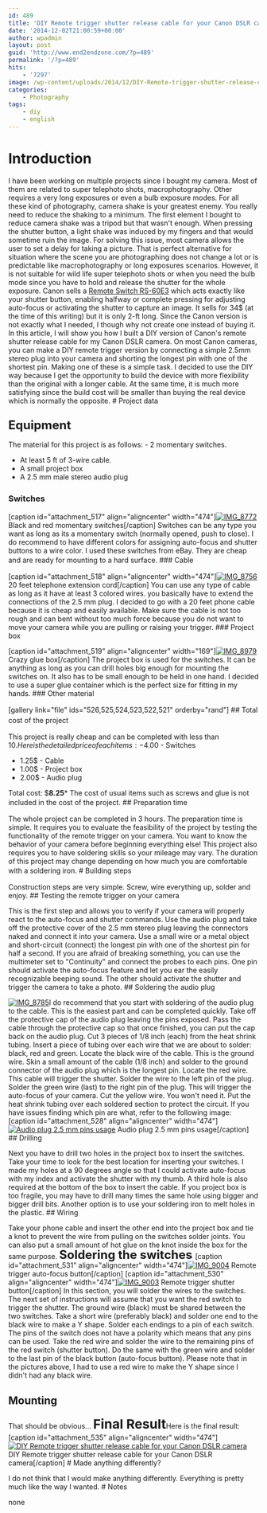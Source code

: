 ```yaml
---
id: 489
title: 'DIY Remote trigger shutter release cable for your Canon DSLR camera'
date: '2014-12-02T21:00:59+00:00'
author: wpadmin
layout: post
guid: 'http://www.end2endzone.com/?p=489'
permalink: '/?p=489'
hits:
    - '7297'
image: /wp-content/uploads/2014/12/DIY-Remote-trigger-shutter-release-cable-for-your-Canon-DSLR-camera.jpg
categories:
    - Photography
tags:
    - diy
    - english
---
```


# Introduction

I have been working on multiple projects since I bought my camera. Most of them are related to super telephoto shots, macrophotography. Other requires a very long exposures or even a bulb exposure modes. For all these kind of photography, camera shake is your greatest enemy. You really need to reduce the shaking to a minimum. The first element I bought to reduce camera shake was a tripod but that wasn't enough. When pressing the shutter button, a light shake was induced by my fingers and that would sometime ruin the image. For solving this issue, most camera allows the user to set a delay for taking a picture. That is perfect alternative for situation where the scene you are photographing does not change a lot or is predictable like macrophotography or long exposures scenarios. However, it is not suitable for wild life super telephoto shots or when you need the bulb mode since you have to hold and release the shutter for the whole exposure. Canon sells a [Remote Switch RS-60E3](http://estore.canon.ca/shop/en-CA/catalog/product-accessories/eos-digital-slr-camera-accessories/remote-controllers-10614-24/remote-switch-rs-60e3) which acts exactly like your shutter button, enabling halfway or complete pressing for adjusting auto-focus or activating the shutter to capture an image. It sells for 34$ (at the time of this writing) but it is only 2-ft long. Since the Canon version is not exactly what I needed, I though why not create one instead of buying it. In this article, I will show you how I built a DIY version of Canon's remote shutter release cable for my Canon DSLR camera. On most Canon cameras, you can make a DIY remote trigger version by connecting a simple 2.5mm stereo plug into your camera and shorting the longest pin with one of the shortest pin. Making one of these is a simple task. I decided to use the DIY way because I get the opportunity to build the device with more flexibility than the original with a longer cable. At the same time, it is much more satisfying since the build cost will be smaller than buying the real device which is normally the opposite. # Project data

## <span style="font-size: 24px; font-weight: bold; line-height: 1;">Equipment</span>

The material for this project is as follows: - 2 momentary switches.
- At least 5 ft of 3-wire cable.
- A small project box
- A 2.5 mm male stereo audio plug

### <span style="line-height: 1.5;">Switches</span>

\[caption id="attachment\_517" align="aligncenter" width="474"\][![IMG_8772](https://www.end2endzone.com/wp-content/uploads/2014/11/IMG_8772-1024x576.jpg)](https://www.end2endzone.com/wp-content/uploads/2014/11/IMG_8772.jpg) Black and red momentary switches\[/caption\] Switches can be any type you want as long as its a momentary switch (normally opened, push to close). I do recommend to have different colors for assigning auto-focus and shutter buttons to a wire color. I used these switches from eBay. They are cheap and are ready for mounting to a hard surface. ### <span style="line-height: 1.5;">Cable</span>

\[caption id="attachment\_518" align="aligncenter" width="474"\][![IMG_8756](https://www.end2endzone.com/wp-content/uploads/2014/12/IMG_8756-1024x576.jpg)](https://www.end2endzone.com/wp-content/uploads/2014/12/IMG_8756.jpg) 20 feet telephone extension cord\[/caption\] You can use any type of cable as long as it have at least 3 colored wires. you basically have to extend the connections of the 2.5 mm plug. I decided to go with a 20 feet phone cable because it is cheap and easily available. Make sure the cable is not too rough and can bent without too much force because you do not want to move your camera while you are pulling or raising your trigger. ### Project box

\[caption id="attachment\_519" align="aligncenter" width="169"\][![IMG_8979](https://www.end2endzone.com/wp-content/uploads/2014/12/IMG_8979-169x300.jpg)](https://www.end2endzone.com/wp-content/uploads/2014/12/IMG_8979.jpg) Crazy glue box\[/caption\] The project box is used for the switches. It can be anything as long as you can drill holes big enough for mounting the switches on. It also has to be small enough to be held in one hand. I decided to use a super glue container which is the perfect size for fitting in my hands. ### Other material

\[gallery link="file" ids="526,525,524,523,522,521" orderby="rand"\] ## <span style="line-height: 1.5;">Total cost of the project</span>

This project is really cheap and can be completed with less than 10$. Here is the detailed price of each items: - 4.00$ - Switches
- 1.25$ - Cable
- 1.00$ - Project box
- 2.00$ - Audio plug

Total cost: $**8.25**\* The cost of usual items such as screws and glue is not included in the cost of the project. ## <span style="line-height: 1.5;">Preparation time</span>

The whole project can be completed in 3 hours. The preparation time is simple. It requires you to evaluate the feasibility of the project by testing the functionality of the remote trigger on your camera. You want to know the behavior of your camera before beginning everything else! This project also requires you to have soldering skills so your mileage may vary. The duration of this project may change depending on how much you are comfortable with a soldering iron. # <span style="line-height: 1.5;">Building steps</span>

Construction steps are very simple. Screw, wire everything up, solder and enjoy. ## Testing the remote trigger on your camera

This is the first step and allows you to verify if your camera will properly react to the auto-focus and shutter commands. Use the audio plug and take off the protective cover of the 2.5 mm stereo plug leaving the connectors naked and connect it into your camera. Use a small wire or a metal object and short-circuit (connect) the longest pin with one of the shortest pin for half a second. If you are afraid of breaking something, you can use the multimeter set to "Continuity" and connect the probes to each pins. One pin should activate the auto-focus feature and let you ear the easily recognizable beeping sound. The other should activate the shutter and trigger the camera to take a photo. ## Soldering the audio plug

[![IMG_8785](https://www.end2endzone.com/wp-content/uploads/2014/12/IMG_8785-1024x576.jpg)](https://www.end2endzone.com/wp-content/uploads/2014/12/IMG_8785.jpg)I do recommend that you start with soldering of the audio plug to the cable. This is the easiest part and can be completed quickly. Take off the protective cap of the audio plug leaving the pins exposed. Pass the cable through the protective cap so that once finished, you can put the cap back on the audio plug. Cut 3 pieces of 1/8 inch (each) from the heat shrink tubing. Insert a piece of tubing over each wire that we are about to solder: black, red and green. Locate the black wire of the cable. This is the ground wire. Skin a small amount of the cable (1/8 inch) and solder to the ground connector of the audio plug which is the longest pin. Locate the red wire. This cable will trigger the shutter. Solder the wire to the left pin of the plug. Solder the green wire (last) to the right pin of the plug. This will trigger the auto-focus of your camera. Cut the yellow wire. You won't need it. Put the heat shrink tubing over each soldered section to protect the circuit. If you have issues finding which pin are what, refer to the following image: \[caption id="attachment\_528" align="aligncenter" width="474"\][![Audio plug 2.5 mm pins usage](https://www.end2endzone.com/wp-content/uploads/2014/12/Audio-plug-2.5-mm-pins-usage-1024x576.jpg)](https://www.end2endzone.com/wp-content/uploads/2014/12/Audio-plug-2.5-mm-pins-usage.jpg) Audio plug 2.5 mm pins usage\[/caption\] ## Drilling

Next you have to drill two holes in the project box to insert the switches. Take your time to look for the best location for inserting your switches. I made my holes at a 90 degrees angle so that I could activate auto-focus with my index and activate the shutter with my thumb. A third hole is also required at the bottom of the box to insert the cable. If you project box is too fragile, you may have to drill many times the same hole using bigger and bigger drill bits. Another option is to use your soldering iron to melt holes in the plastic. ## Wiring

Take your phone cable and insert the other end into the project box and tie a knot to prevent the wire from pulling on the switches solder joints. You can also put a small amount of hot glue on the knot inside the box for the same purpose. <span style="font-size: 24px; font-weight: bold; line-height: 1;">Soldering the switches </span>\[caption id="attachment\_531" align="aligncenter" width="474"\][![IMG_9004](https://www.end2endzone.com/wp-content/uploads/2014/12/IMG_9004-1024x576.jpg)](https://www.end2endzone.com/wp-content/uploads/2014/12/IMG_9004.jpg) Remote trigger auto-focus button\[/caption\] \[caption id="attachment\_530" align="aligncenter" width="474"\][![IMG_9003](https://www.end2endzone.com/wp-content/uploads/2014/12/IMG_9003-1024x576.jpg)](https://www.end2endzone.com/wp-content/uploads/2014/12/IMG_9003.jpg) Remote trigger shutter button\[/caption\] In this section, you will solder the wires to the switches. The next set of instructions will assume that you want the red switch to trigger the shutter. The ground wire (black) must be shared between the two switches. Take a short wire (preferably black) and solder one end to the black wire to make a Y shape. Solder each endings to a pin of each switch. The pins of the switch does not have a polarity which means that any pins can be used. Take the red wire and solder the wire to the remaining pins of the red switch (shutter button). Do the same with the green wire and solder to the last pin of the black button (auto-focus button). Please note that in the pictures above, I had to use a red wire to make the Y shape since I didn't had any black wire.

## Mounting

That should be obvious... <span style="font-size: 26px; font-weight: bold; line-height: 1.3846153846;">Final Result</span>Here is the final result: \[caption id="attachment\_535" align="aligncenter" width="474"\][![DIY Remote trigger shutter release cable for your Canon DSLR camera](https://www.end2endzone.com/wp-content/uploads/2014/12/DIY-Remote-trigger-shutter-release-cable-for-your-Canon-DSLR-camera-1024x576.jpg)](https://www.end2endzone.com/wp-content/uploads/2014/12/DIY-Remote-trigger-shutter-release-cable-for-your-Canon-DSLR-camera.jpg) DIY Remote trigger shutter release cable for your Canon DSLR camera\[/caption\] # Made anything differently?

I do not think that I would make anything differently. Everything is pretty much like the way I wanted. # Notes

none